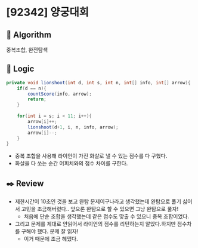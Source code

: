 # [92342] 양궁대회

## :pushpin: **Algorithm**

중복조합, 완전탐색

## :round_pushpin: **Logic**

```java
private void lionshoot(int d, int s, int n, int[] info, int[] arrow){
    if(d == n){
        countScore(info, arrow);
        return;
    }
    
    for(int i = s; i < 11; i++){
        arrow[i]++;
        lionshoot(d+1, i, n, info, arrow);
        arrow[i]--;
    }
}
```

- 중복 조합을 사용해 라이언이 가진 화살로 낼 수 있는 점수를 다 구했다.
- 화살을 다 쏘는 순간 어피치와의 점수 차이를 구한다.


## :black_nib: **Review**

- 제한시간이 10초인 것을 보고 완탐 문제이구나라고 생각했는데 완탐으로 풀기 싫어서 고민을 조금해버렸다.. 앞으론 완탐으로 할 수 있으면 그냥 완탐으로 풀자!
    - 처음에 단순 조합을 생각했는데 같은 점수도 맞출 수 있으니 중복 조합이었다.
- 그리고 문제를 제대로 안읽어서 라이언의 점수를 리턴하는지 알았다.하지만 점수차를 구해야 했다. 문제 잘 읽자!
    - 이거 때문에 조금 헤맸다.